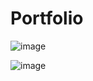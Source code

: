 # Portfolio

![image](https://github.com/JaydenNash/Portfolio/assets/139580920/cfd733a6-a5b4-4860-9285-00b7eefac3b8)

![image](https://github.com/JaydenNash/Portfolio/assets/139580920/a84aadfd-3685-4772-865e-baad1b8f394f)
